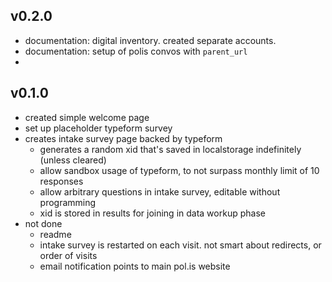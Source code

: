 ## v0.2.0

- documentation: digital inventory. created separate accounts.
- documentation: setup of polis convos with `parent_url`
- 

## v0.1.0

- created simple welcome page
- set up placeholder typeform survey
- creates intake survey page backed by typeform
  - generates a random xid that's saved in localstorage indefinitely (unless cleared)
  - allow sandbox usage of typeform, to not surpass monthly limit of 10 responses
  - allow arbitrary questions in intake survey, editable without programming
  - xid is stored in results for joining in data workup phase
- not done
  - readme
  - intake survey is restarted on each visit. not smart about redirects, or order of visits
  - email notification points to main pol.is website


